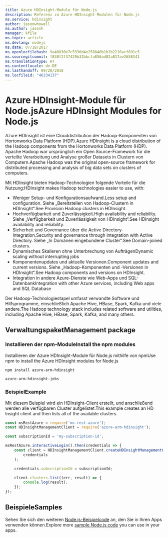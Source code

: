 ```yaml
---
title: Azure HDInsight-Module für Node.js
description: Referenz zu Azure HDInsight-Modulen für Node.js
ms.service: hdinsight
author: jasonwhowell
ms.author: jasonh
manager: kfile
ms.topic: article
ms.devlang: nodejs
ms.date: 07/18/2017
ms.openlocfilehash: 9a40830e7c5330d4e258840b1b1b2210acf891c5
ms.sourcegitcommit: f830f2f37429b32bbcfa856ad82a817ae2658341
ms.translationtype: HT
ms.contentlocale: de-DE
ms.lasthandoff: 09/20/2018
ms.locfileid: "46234137"
---
```

# <a name="azure-hdinsight-modules-for-nodejs"></a><span data-ttu-id="78c27-103">Azure HDInsight-Module für Node.js</span><span class="sxs-lookup"><span data-stu-id="78c27-103">Azure HDInsight Modules for Node.js</span></span>

<span data-ttu-id="78c27-104">Azure HDInsight ist eine Clouddistribution der Hadoop-Komponenten von Hortonworks Data Platform (HDP).</span><span class="sxs-lookup"><span data-stu-id="78c27-104">Azure HDInsight is a cloud distribution of the Hadoop components from the Hortonworks Data Platform (HDP).</span></span> <span data-ttu-id="78c27-105">Apache Hadoop war ursprünglich ein Open Source-Framework für die verteilte Verarbeitung und Analyse großer Datasets in Clustern von Computern.</span><span class="sxs-lookup"><span data-stu-id="78c27-105">Apache Hadoop was the original open-source framework for distributed processing and analysis of big data sets on clusters of computers.</span></span>

<span data-ttu-id="78c27-106">Mit HDInsight bieten Hadoop-Technologien folgende Vorteile für die Nutzung:</span><span class="sxs-lookup"><span data-stu-id="78c27-106">HDInsight makes Hadoop technologies easier to use, with:</span></span>
- <span data-ttu-id="78c27-107">Weniger Setup- und Konfigurationsaufwand.</span><span class="sxs-lookup"><span data-stu-id="78c27-107">Less setup and configuration.</span></span> <span data-ttu-id="78c27-108">Siehe „Bereitstellen von Hadoop-Clustern in HDInsight“.</span><span class="sxs-lookup"><span data-stu-id="78c27-108">See Provision Hadoop clusters in HDInsight.</span></span>
- <span data-ttu-id="78c27-109">Hochverfügbarkeit und Zuverlässigkeit.</span><span class="sxs-lookup"><span data-stu-id="78c27-109">High availability and reliability.</span></span> <span data-ttu-id="78c27-110">Siehe „Verfügbarkeit und Zuverlässigkeit von HDInsight“.</span><span class="sxs-lookup"><span data-stu-id="78c27-110">See HDInsight availability and reliability.</span></span>
- <span data-ttu-id="78c27-111">Sicherheit und Governance über die Active Directory-Integration.</span><span class="sxs-lookup"><span data-stu-id="78c27-111">Security and governance through integration with Active Directory.</span></span> <span data-ttu-id="78c27-112">Siehe „In Domänen eingebundene Cluster“.</span><span class="sxs-lookup"><span data-stu-id="78c27-112">See Domain-joined clusters.</span></span>
- <span data-ttu-id="78c27-113">Dynamisches Skalieren ohne Unterbrechung von Aufträgen</span><span class="sxs-lookup"><span data-stu-id="78c27-113">Dynamic scaling without interrupting jobs</span></span>
- <span data-ttu-id="78c27-114">Komponentenupdates und aktuelle Versionen.</span><span class="sxs-lookup"><span data-stu-id="78c27-114">Component updates and current versions.</span></span> <span data-ttu-id="78c27-115">Siehe „Hadoop-Komponenten und -Versionen in HDInsight“.</span><span class="sxs-lookup"><span data-stu-id="78c27-115">See Hadoop components and versions on HDInsight.</span></span>
- <span data-ttu-id="78c27-116">Integration in andere Azure-Dienste wie Web-Apps und SQL-Datenbank</span><span class="sxs-lookup"><span data-stu-id="78c27-116">Integration with other Azure services, including Web apps and SQL Database</span></span>

<span data-ttu-id="78c27-117">Der Hadoop-Technologiestapel umfasst verwandte Software und Hilfsprogramme, einschließlich Apache Hive, HBase, Spark, Kafka und viele andere.</span><span class="sxs-lookup"><span data-stu-id="78c27-117">The Hadoop technology stack includes related software and utilities, including Apache Hive, HBase, Spark, Kafka, and many others.</span></span> 

## <a name="management-package"></a><span data-ttu-id="78c27-118">Verwaltungspaket</span><span class="sxs-lookup"><span data-stu-id="78c27-118">Management package</span></span>

### <a name="install-the-npm-modules"></a><span data-ttu-id="78c27-119">Installieren der npm-Module</span><span class="sxs-lookup"><span data-stu-id="78c27-119">Install the npm modules</span></span>

<span data-ttu-id="78c27-120">Installieren der Azure HDInsight-Module für Node.js mithilfe von npm</span><span class="sxs-lookup"><span data-stu-id="78c27-120">Use npm to install the Azure HDInsight modules for Node.js</span></span>

```bash
npm install azure-arm-hdinsight
```

```bash
azure-arm-hdinsight-jobs
```

### <a name="example"></a><span data-ttu-id="78c27-121">Beispiel</span><span class="sxs-lookup"><span data-stu-id="78c27-121">Example</span></span> 

<span data-ttu-id="78c27-122">Mit diesem Beispiel wird ein HDInsight-Client erstellt, und anschließend werden alle verfügbaren Cluster aufgelistet.</span><span class="sxs-lookup"><span data-stu-id="78c27-122">This example creates an HD Insight client and then lists all of the available clusters.</span></span> 

```javascript
const msRestAzure = require('ms-rest-azure');
const HDInsightManagementClient = require('azure-arm-hdinsight');

const subscriptionId = 'my-subscription-id';

msRestAzure.interactiveLogin().then(credentials => {
    const client = HDInsightManagementClient.createHDInsightManagementClient(
        credentials
    );

    credentials.subscriptionId = subscriptionId;

    client.clusters.list((err, result) => {
        console.log(result);
    });
});
```

## <a name="samples"></a><span data-ttu-id="78c27-123">Beispiele</span><span class="sxs-lookup"><span data-stu-id="78c27-123">Samples</span></span>

<span data-ttu-id="78c27-124">Sehen Sie sich den weiteren [Node.js-Beispielcode](https://azure.microsoft.com/resources/samples/?platform=nodejs) an, den Sie in Ihren Apps verwenden können.</span><span class="sxs-lookup"><span data-stu-id="78c27-124">Explore more [sample Node.js code](https://azure.microsoft.com/resources/samples/?platform=nodejs) you can use in your apps.</span></span>
